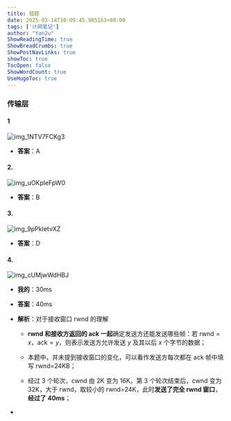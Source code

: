 ```yaml
---
title: 错题
date: 2025-03-14T10:09:45.985163+08:00
tags: ['计网笔记']
author: "Yan2u"
ShowReadingTime: true
ShowBreadCrumbs: true
ShowPostNavLinks: true
showToc: true
TocOpen: false
ShowWordCount: true
UseHugoToc: true
---
```


### 传输层

####  1

![img_1NTV7FCKg3](https://cloudflare-imgbed-ajc.pages.dev/file/1741871017951_1NTV7FCKg3.png)

- **答案**：A

#### 2.

![img_uOKpleFpW0](https://cloudflare-imgbed-ajc.pages.dev/file/1741871023501_uOKpleFpW0.png)

- **答案**：B

#### 3.

![img_9pPkIetvXZ](https://cloudflare-imgbed-ajc.pages.dev/file/1741871026075_9pPkIetvXZ.png)

- **答案**：D

#### 4.

![img_cUMjwWdHBJ](https://cloudflare-imgbed-ajc.pages.dev/file/1741871028566_cUMjwWdHBJ.png)

- **我的**：30ms

- **答案**：40ms

- **解析**：对于接收窗口 rwnd 的理解

	- **rwnd 和接收方返回的 ack 一起**确定发送方还能发送哪些帧：若 $\mathrm{rwnd}=x$，$\mathrm{ack}=y$，则表示发送方允许发送 $y$ 及其以后  $x$ 个字节的数据；

	- 本题中，并未提到接收窗口的变化，可以看作发送方每次都在 ack 帧中填写 rwnd=24KB；

	- 经过 3 个轮次，cwnd 由 2K 变为 16K。第 3 个轮次结束后，cwnd 变为 32K，大于 rwnd，取较小的 rwnd=24K，此时**发送了完全 rwnd 窗口**，**经过了 40ms**；

- 

